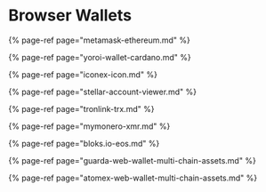 # Browser Wallets

{% page-ref page="metamask-ethereum.md" %}

{% page-ref page="yoroi-wallet-cardano.md" %}

{% page-ref page="iconex-icon.md" %}

{% page-ref page="stellar-account-viewer.md" %}

{% page-ref page="tronlink-trx.md" %}

{% page-ref page="mymonero-xmr.md" %}

{% page-ref page="bloks.io-eos.md" %}

{% page-ref page="guarda-web-wallet-multi-chain-assets.md" %}

{% page-ref page="atomex-web-wallet-multi-chain-assets.md" %}

